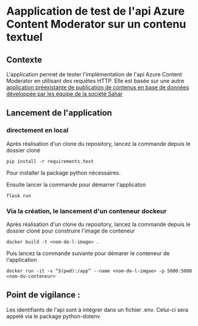 # Aapplication de test de l'api Azure Content Moderator sur un contenu textuel

## Contexte

L'application permet de tester l'implémentation de l'api Azure Content Moderator en utilisant des requêtes HTTP.
Elle est basée sur une autre [application préexistante de publication de contenus en base de données développée par les équipe de la société Sahar](https://github.com/sahar-team/MSP-2-APP)

## Lancement de l'application 

### directement en local 
Après réalisation d'un clone du repository, lancez la commande depuis le dossier cloné 

```
pip install -r requirements.text
```

Pour installer la package python nécessaires.

Ensuite lancer la commande pour démarrer l'applicaton
```
flask run 
```

### Via la création, le lancement d'un conteneur dockeur 

Après réalisation d'un clone du repository, lancez la commande depuis le dossier cloné
pour construire l'image de conteneur
 
```
docker build -t <nom-de-l-image> .

```

Puis lancez la commande suivante pour démarer le conteneur de l'application

```
docker run -it -v “$(pwd):/app” --name <nom-de-l-imgae> -p 5000:5000 <nom-du-conteneur>
```
## Point de vigilance :

Les identifiants de l'api sont à intégrer dans un fichier .env. Celui-ci sera appelé via le package python-dotenv
